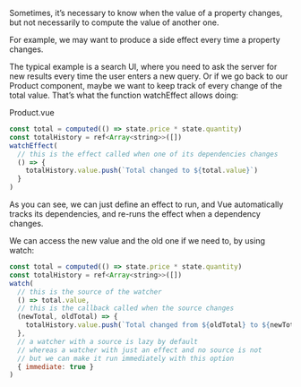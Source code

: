 
Sometimes, it’s necessary to know when the value of a property changes, but not necessarily to compute the value of another one.

For example, we may want to produce a side effect every time a property changes.

The typical example is a search UI, where you need to ask the server for new results every time the user enters a new query. Or if we go back to our Product component, maybe we want to keep track
of every change of the total value. That’s what the function watchEffect allows doing:

Product.vue
```js
const total = computed(() => state.price * state.quantity)
const totalHistory = ref<Array<string>>([])
watchEffect(
  // this is the effect called when one of its dependencies changes
  () => {
    totalHistory.value.push(`Total changed to ${total.value}`)
  }
)
```

As you can see, we can just define an effect to run, and Vue automatically tracks its dependencies, and re-runs the effect when a dependency changes.

We can access the new value and the old one if we need to, by using watch:

```js
const total = computed(() => state.price * state.quantity)
const totalHistory = ref<Array<string>>([])
watch(
  // this is the source of the watcher
  () => total.value,
  // this is the callback called when the source changes
  (newTotal, oldTotal) => {
    totalHistory.value.push(`Total changed from ${oldTotal} to ${newTotal}`)
  },
  // a watcher with a source is lazy by default
  // whereas a watcher with just an effect and no source is not
  // but we can make it run immediately with this option
  { immediate: true }
)
```


